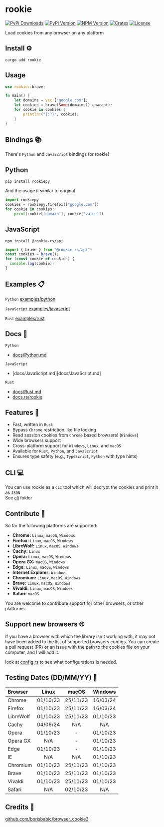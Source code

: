 # rookie

[![PyPi Downloads][PyPi-downloads]][PyPi-url]
[![PyPi Version][PyPi-version]][PyPi-url]
[![NPM Version][NPM-version]][NPM-url]
[![Crates][Crates-badge]][Crates-url]
[![License][License-shield]][License-url]

Load cookies from any browser on any platform

## Install ⚙️

```shell
cargo add rookie
```

## Usage

```rust
use rookie::brave;

fn main() {
    let domains = vec!["google.com"];
    let cookies = brave(Some(domains)).unwrap();
    for cookie in cookies {
        println!("{:?}", cookie);
    }
}
```

## Bindings 📚

There's `Python` and `JavaScript` bindings for rookie!

## Python

```shell
pip install rookiepy
```

And the usage it similar to original

```python
import rookiepy
cookies = rookiepy.firefox(["google.com"])
for cookie in cookies:
    print(cookie['domain'], cookie['value'])
```

## JavaScript

```console
npm install @rookie-rs/api
```

```js
import { brave } from "@rookie-rs/api";
const cookies = brave();
for (const cookie of cookies) {
  console.log(cookie);
}
```

## Examples 📋

`Python` [examples/python](examples/python)

`JavaScript` [examples/javascript](examples/javascript)

`Rust` [examples/rust](examples/rust)

## Docs 📘

`Python`

- [docs/Python.md](docs/Python.md)

`JavaScript`

- [docs/JavaScript.md][docs/JavaScript.md]

`Rust`

- [docs/Rust.md](docs/Rust.md)
- [docs.rs/rookie](https://docs.rs/rookie)

## Features 🚀

- Fast, written in `Rust`
- Bypass `Chrome` restriction like file locking
- Read session cookies from `Chrome` based browsers! (`Windows`)
- Wide browsers support
- Cross-platform support for `Windows`, `Linux`, and `macOS`
- Available for `Rust`, `Python`, and `JavaScript`
- Ensures type safety (e.g., `TypeScript`, `Python` with type hints)

## CLI 💻

You can use rookie as a `CLI` tool which will decrypt the cookies and print it as `JSON`  
See [cli](https://github.com/thewh1teagle/rookie/tree/main/cli) folder

## Contribute 🤝

So far the following platforms are supported:

- **Chrome:** `Linux`, `macOS`, `Windows`
- **Firefox:** `Linux`, `macOS`, `Windows`
- **LibreWolf:** `Linux`, `macOS`, `Windows`
- **Cachy:** `Linux`
- **Opera:** `Linux`, `macOS`, `Windows`
- **Opera GX:** `macOS`, `Windows`
- **Edge:** `Linux`, `macOS`, `Windows`
- **Internet Explorer:** `Windows`
- **Chromium:** `Linux`, `macOS`, `Windows`
- **Brave:** `Linux`, `macOS`, `Windows`
- **Vivaldi:** `Linux`, `macOS`, `Windows`
- **Safari:** `macOS`

You are welcome to contribute support for other browsers, or other platforms.

## Support new browsers 🌐

If you have a browser with which the library isn't working with, it may not have been added to the list of supported browsers configs. You can create a pull request (PR) or an issue with the path to the cookies file on your computer, and I will add it.

look at [config.rs](https://github.com/thewh1teagle/rookie/blob/main/rookie-rs/src/config.rs) to see what configurations is needed.

## Testing Dates (DD/MM/YY) 📅

| Browser   |  Linux   |  macOS   | Windows  |
| :-------- | :------: | :------: | :------: |
| Chrome    | 01/10/23 | 25/11/23 | 16/03/24 |
| Firefox   | 01/10/23 | 25/11/23 | 16/03/24 |
| LibreWolf | 01/10/23 | 25/11/23 | 01/10/23 |
| Cachy     | 04/06/24 |   N/A    |   N/A    |
| Opera     | 01/10/23 |    -     | 01/10/23 |
| Opera GX  |   N/A    |    -     | 01/10/23 |
| Edge      | 01/10/23 |    -     | 01/10/23 |
| IE        |   N/A    |   N/A    | 01/10/23 |
| Chromium  | 01/10/23 | 25/11/23 | 01/10/23 |
| Brave     | 01/10/23 | 25/11/23 | 01/10/23 |
| Vivaldi   | 01/10/23 | 25/11/23 | 01/10/23 |
| Safari    |   N/A    | 02/10/23 |   N/A    |

## Credits 🙌

[github.com/borisbabic/browser_cookie3](https://github.com/borisbabic/browser_cookie3)

[PyPi-downloads]: https://img.shields.io/pypi/dm/rookiepy?logo=python
[PyPi-version]: https://img.shields.io/pypi/v/rookiepy?color=00aa00&logo=python
[PyPi-url]: https://pypi.org/project/rookiepy/
[NPM-version]: https://img.shields.io/npm/v/@rookie-rs/api?logo=npm&color=0076CE

[NPM-url]: [https://npm.com](https://www.npmjs.com/package/@thewh1teagle/rookie)
[Crates-badge]: https://img.shields.io/crates/v/rookie?logo=rust
[Crates-url]: https://crates.io/crates/rookie/
[License-shield]: https://img.shields.io/github/license/thewh1teagle/rookie?color=00aaaa&logo=license
[License-url]: https://github.com/thewh1teagle/rookie/blob/main/rookie-rs/MIT-LICENSE.txt
